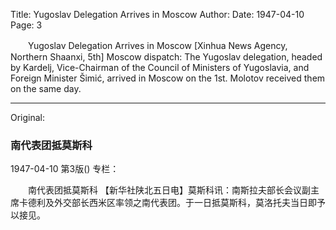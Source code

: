 Title: Yugoslav Delegation Arrives in Moscow
Author:
Date: 1947-04-10
Page: 3

　　Yugoslav Delegation Arrives in Moscow
    [Xinhua News Agency, Northern Shaanxi, 5th] Moscow dispatch: The Yugoslav delegation, headed by Kardelj, Vice-Chairman of the Council of Ministers of Yugoslavia, and Foreign Minister Šimić, arrived in Moscow on the 1st. Molotov received them on the same day.



<hr /> 

Original: 


### 南代表团抵莫斯科

1947-04-10
第3版()
专栏：

　　南代表团抵莫斯科
    【新华社陕北五日电】莫斯科讯：南斯拉夫部长会议副主席卡德利及外交部长西米区率领之南代表团。于一日抵莫斯科，莫洛托夫当日即予以接见。

